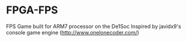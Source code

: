 # FPGA-FPS
FPS Game built for ARM7 processor on the De1Soc
Inspired by javidx9's console game engine (http://www.onelonecoder.com/)
